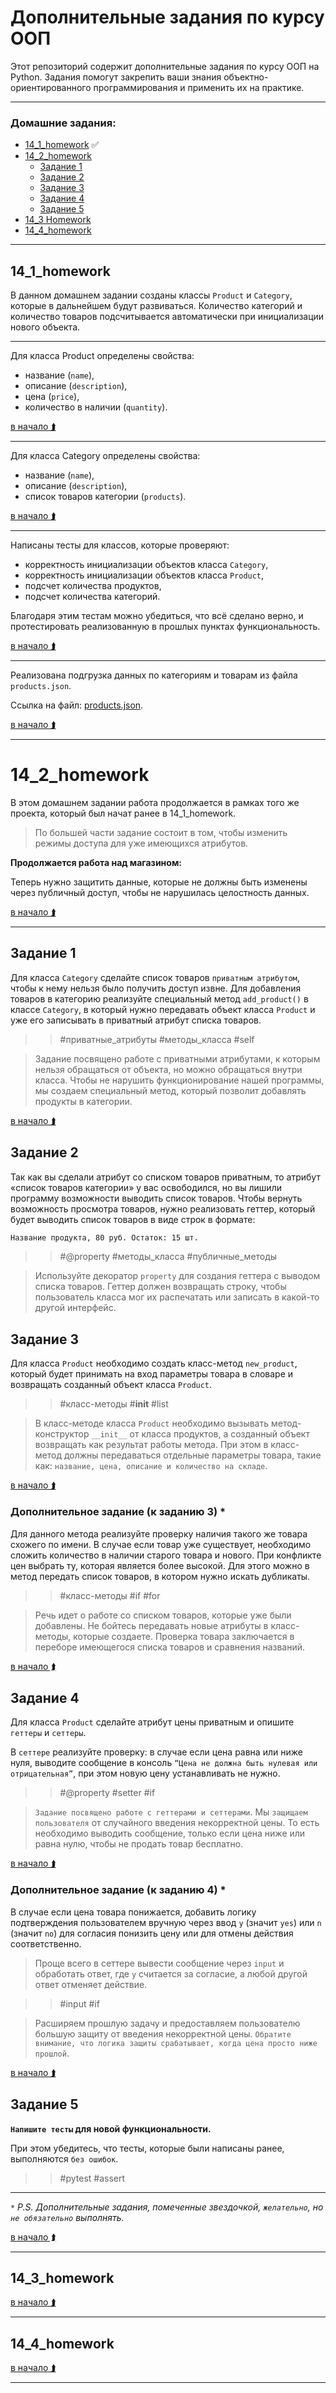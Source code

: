 # Дополнительные задания по курсу ООП

Этот репозиторий содержит дополнительные задания по курсу ООП на Python. 
Задания помогут закрепить ваши знания объектно-ориентированного программирования и применить их на практике.

___
### Домашние задания:

- [14_1_homework](#14_1_homework) ✅ 
- [14_2_homework](#14_2_homework)    
    - [Задание 1](#задание-1)
    - [Задание 2](#задание-2)
    - [Задание 3](#задание-3)
    - [Задание 4](#задание-4)
    - [Задание 5](#задание-5) 
- [14_3 Homework](#14_3_homework)
- [14_4_homework](#14_4_homework)

___

## 14_1_homework 
В данном домашнем задании созданы классы `Product` и `Category`, которые в дальнейшем будут развиваться. 
Количество категорий и количество товаров подсчитывается автоматически при инициализации нового объекта.
___

Для класса Product определены свойства:

- название (`name`),
- описание (`description`),
- цена (`price`),
- количество в наличии (`quantity`).

[в начало ⮭](#домашние-задания)
___


Для класса Category определены свойства:

- название (`name`),
- описание (`description`),
- список товаров категории (`products`).

[в начало ⮭](#домашние-задания)

___

Написаны тесты для классов, которые проверяют:

- корректность инициализации объектов класса `Category`, 
- корректность инициализации объектов класса `Product`, 
- подсчет количества продуктов, 
- подсчет количества категорий.

Благодаря этим тестам можно убедиться, что всё сделано верно, и протестировать реализованную 
в прошлых пунктах функциональность. 

[в начало ⮭](#домашние-задания)
___
Реализована подгрузка данных по категориям и товарам из файла `products.json`. 

Ссылка на файл: [products.json](https://drive.google.com/file/d/1fTgJX1_-rI2JbuM2He6OPyU_N5PyePsd/view).

[в начало ⮭](#домашние-задания)
___

# 14_2_homework

В этом домашнем задании работа продолжается в рамках того же проекта, который был начат ранее в 14_1_homework. 

> По большей части задание состоит в том, чтобы изменить режимы доступа для уже имеющихся атрибутов.

**Продолжается работа над магазином:**

Теперь нужно защитить данные, которые не должны быть изменены через публичный доступ, 
чтобы не нарушилась целостность данных.

[в начало ⮭](#домашние-задания)
___


## Задание 1

Для класса `Category` сделайте список товаров `приватным атрибутом`, чтобы к нему нельзя было получить доступ извне. 
Для добавления товаров в категорию реализуйте специальный метод `add_product()` в классе `Category`, 
в который нужно передавать объект класса `Product` и уже его записывать в приватный атрибут списка товаров.

>> #приватные_атрибуты #методы_класса #self

> Задание посвящено работе с приватными атрибутами, к которым нельзя обращаться от объекта, но 
> можно обращаться внутри класса. Чтобы не нарушить функционирование нашей программы, мы создаем специальный метод, 
> который позволит добавлять продукты в категории.

[в начало ⮭](#домашние-задания)


## Задание 2

Так как вы сделали атрибут со списком товаров приватным, то атрибут «список товаров категории» у вас освободился, 
но вы лишили программу возможности выводить список товаров. Чтобы вернуть возможность просмотра товаров, 
нужно реализовать геттер, который будет выводить список товаров в виде строк в формате:

```bash
Название продукта, 80 руб. Остаток: 15 шт.
```

>> #@property #методы_класса #публичные_методы

>Используйте декоратор `property` для создания геттера с выводом списка товаров. 
>Геттер должен возвращать строку, чтобы пользователь класса мог их распечатать или записать в какой-то другой интерфейс.


## Задание 3

Для класса `Product` необходимо создать класс-метод `new_product`, который будет принимать 
на вход параметры товара в словаре и возвращать созданный объект класса `Product`.

>> #класс-методы  #__init__  #list

> В класс-методе класса `Product` необходимо вызывать метод-конструктор `__init__` от класса продуктов,
> а созданный объект возвращать как результат работы метода. 
> При этом в класс-метод должны передаваться отдельные параметры товара, такие как:
> `название, цена, описание и количество на складе`.

[в начало ⮭](#домашние-задания)


### Дополнительное задание (к заданию 3) *

Для данного метода реализуйте проверку наличия такого же товара схожего по имени. 
В случае если товар уже существует, необходимо сложить количество в наличии старого товара и нового. 
При конфликте цен выбрать ту, которая является более высокой. 
Для этого можно в метод передать список товаров, в котором нужно искать дубликаты.

>> #класс-методы  #if  #for

> Речь идет о работе со списком товаров, которые уже были добавлены. 
> Не бойтесь передавать новые атрибуты в класс-методы, которые создаете. 
> Проверка товара заключается в переборе имеющегося списка товаров и сравнения названий.


[в начало ⮭](#домашние-задания)

## Задание 4

Для класса `Product` сделайте атрибут цены приватным и опишите `геттеры` и `сеттеры`. 

В `сеттере` реализуйте проверку: 
в случае если цена равна или ниже нуля, выводите сообщение в консоль 
`“Цена не должна быть нулевая или отрицательная”`, при этом новую цену устанавливать не нужно.

>> #@property  #setter  #if

> `Задание посвящено работе с геттерами и сеттерами`. 
> Мы `защищаем пользователя` от случайного введения некорректной цены. 
> То есть необходимо выводить сообщение, только если цена ниже или равна нулю, чтобы не продать товар бесплатно.

[в начало ⮭](#домашние-задания)

### Дополнительное задание (к заданию 4) *

В случае если цена товара понижается, добавить логику подтверждения пользователем вручную через ввод `y` (значит `yes`)
или `n` (значит `no`) для согласия понизить цену или для отмены действия соответственно.

> Проще всего в сеттере вывести сообщение через `input` и обработать ответ, где `y` считается за согласие, 
> а любой другой ответ отменяет действие.

>> #input  #if

> Расширяем прошлую задачу и предоставляем пользователю большую защиту от введения некорректной цены. 
> `Обратите внимание, что логика защиты срабатывает, когда цена просто ниже прошлой`.

[в начало ⮭](#домашние-задания)

## Задание 5

**`Напишите тесты` для новой функциональности.**

При этом убедитесь, что тесты, которые были написаны ранее, выполняются `без ошибок`.

>> #pytest  #assert
___

`*` *P.S. Дополнительные задания, помеченные звездочкой, `желательно`, но `не обязательно` выполнять.*

[в начало ⮭](#домашние-задания)
___

## 14_3_homework

[в начало ⮭](#домашние-задания)

___

## 14_4_homework

[в начало ⮭](#домашние-задания)

___
>